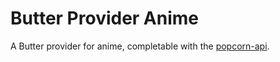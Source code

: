 # Butter Provider Anime

A Butter provider for anime, completable with the [popcorn-api](https://github.com/popcorn-official/popcorn-api).
